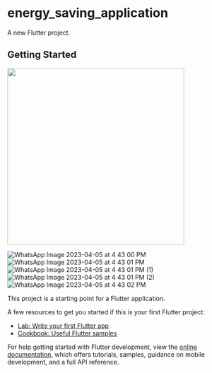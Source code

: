 # energy_saving_application

A new Flutter project.

## Getting Started
<img src="https://user-images.githubusercontent.com/62579834/230070664-ab9840dc-6bca-4962-b7a5-2590e4aaef32.jpeg" width="400">

![WhatsApp Image 2023-04-05 at 4 43 00 PM](https://user-images.githubusercontent.com/62579834/230070664-ab9840dc-6bca-4962-b7a5-2590e4aaef32.jpeg)
![WhatsApp Image 2023-04-05 at 4 43 01 PM](https://user-images.githubusercontent.com/62579834/230070666-153fa991-c059-4ff9-a5fe-a41aeb7379de.jpeg)
![WhatsApp Image 2023-04-05 at 4 43 01 PM (1)](https://user-images.githubusercontent.com/62579834/230070671-4839df09-e6b2-4ff0-b90d-8573298def71.jpeg)
![WhatsApp Image 2023-04-05 at 4 43 01 PM (2)](https://user-images.githubusercontent.com/62579834/230070674-5ae2e90d-48dd-477e-b594-8fb234412dc0.jpeg)
![WhatsApp Image 2023-04-05 at 4 43 02 PM](https://user-images.githubusercontent.com/62579834/230070675-69902c77-2dc3-4c05-a185-174b55f39b6b.jpeg)


This project is a starting point for a Flutter application.

A few resources to get you started if this is your first Flutter project:

- [Lab: Write your first Flutter app](https://docs.flutter.dev/get-started/codelab)
- [Cookbook: Useful Flutter samples](https://docs.flutter.dev/cookbook)

For help getting started with Flutter development, view the
[online documentation](https://docs.flutter.dev/), which offers tutorials,
samples, guidance on mobile development, and a full API reference.
